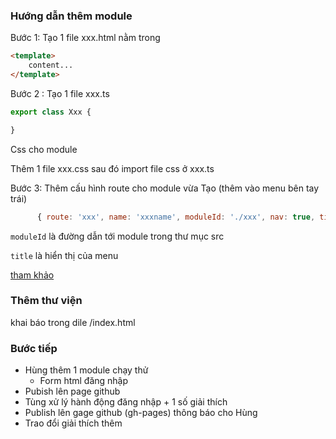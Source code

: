 ### Hướng dẫn thêm module

Bước 1: Tạo 1 file xxx.html nằm trong
```html
<template>
    content...
</template>
```

Bước 2 : Tạo 1 file xxx.ts
```javascript
export class Xxx {

}
```


Css cho module 

Thêm 1 file xxx.css sau đó import file css ở xxx.ts



Bước 3: Thêm cấu hình route cho module vừa Tạo (thêm vào menu bên tay trái)

```javascript
      { route: 'xxx', name: 'xxxname', moduleId: './xxx', nav: true, title: 'other module' }
```
`moduleId` là đường dẫn tới module trong thư mục src

`title` là hiển thị của menu

[tham khảo]()

### Thêm thư viện

khai báo trong dile /index.html 

### Bước tiếp


- Hùng thêm 1 module chạy thử
  - Form html đăng nhập
- Pubish lên page github
- Tùng xử lý hành động đăng nhập + 1 số giải thích
- Publish lên gage github (gh-pages) thông báo cho Hùng
- Trao đổi giải thích thêm 